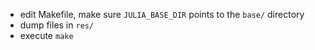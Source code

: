 - edit Makefile, make sure `JULIA_BASE_DIR` points to the `base/` directory
- dump files in `res/`
- execute `make`
